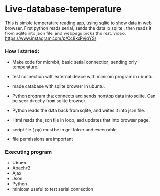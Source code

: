 # Live-database-temperature
This is simple temperature reading app, using sqlite  to show data in web browser. First python reads serial, sends the data to sqlite , then reads it from sqlite into json file, and webpage picks the rest. 
video: https://www.instagram.com/p/Cc8koPvjqYS/ 


### How I started:

* Make code for microbit, basic serial connection, sending only temperature.
* test connection with external device with minicom program in ubuntu.
* made database with sqlite browser in ubuntu.
* Python program that connects and sends nonstop data into sqlite. Can be seen directly from sqlite browser.
* Python reads the data back from sqlite, and writes it into json file.
* Html reads the json file in loop, and updates that into browser page. 


* script file (.py) must be in gci folder and executable
* file permissions are important


### Executing program

* Ubuntu 
* Apache2
* Ajax
* Json
* Python
* minicom useful to test serial connection
